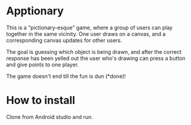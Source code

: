 # Apptionary

This is a "pictionary-esque" game, where a group of users can play together in the same vicinity. One user draws on a canvas, and a corresponding canvas updates for other users. 

The goal is guessing which object is being drawn, and after the correct response has been yelled out the user who's drawing can press a button and give points to one player. 

The game doesn't end till the fun is dun (*done)!

# How to install
Clone from Android studio and run. 
